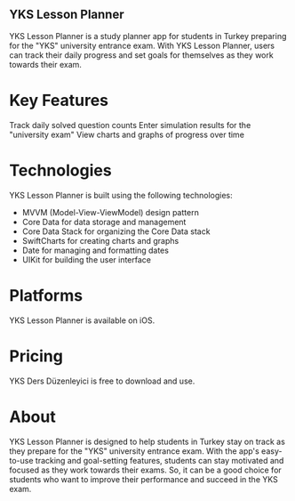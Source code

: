 ## YKS Lesson Planner
YKS Lesson Planner is a study planner app for students in Turkey preparing for the "YKS" university entrance exam. With  YKS Lesson Planner, users can track their daily progress and set goals for themselves as they work towards their exam.

# Key Features
Track daily solved question counts
Enter simulation results for the "university exam"
View charts and graphs of progress over time

# Technologies
YKS Lesson Planner is built using the following technologies:

- MVVM (Model-View-ViewModel) design pattern
- Core Data for data storage and management
- Core Data Stack for organizing the Core Data stack
- SwiftCharts for creating charts and graphs
- Date for managing and formatting dates
- UIKit for building the user interface
# Platforms
YKS Lesson Planner is available on iOS.

# Pricing
YKS Ders Düzenleyici is free to download and use.

# About
YKS Lesson Planner is designed to help students in Turkey stay on track as they prepare for the "YKS" university entrance exam. With the app's easy-to-use tracking and goal-setting features, students can stay motivated and focused as they work towards their exams. So, it can be a good choice for students who want to improve their performance and succeed in the YKS exam.
